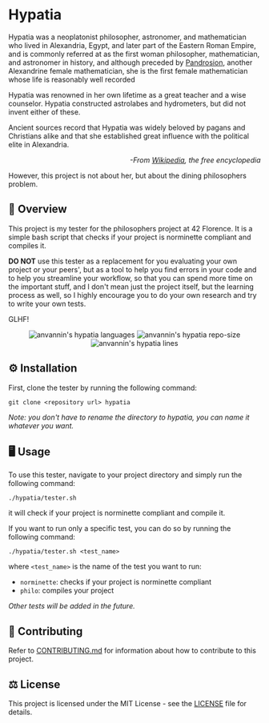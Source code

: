 # Hypatia

Hypatia was a neoplatonist philosopher, astronomer, and mathematician who lived in Alexandria, Egypt, and later part of the Eastern Roman Empire, and is commonly referred at as the first woman philosopher, mathematician, and astronomer in history, and although preceded by [Pandrosion](https://en.wikipedia.org/wiki/Pandrosion), another Alexandrine female mathematician, she is the first female mathematician whose life is reasonably well recorded

Hypatia was renowned in her own lifetime as a great teacher and a wise counselor.
Hypatia constructed astrolabes and hydrometers, but did not invent either of these.

Ancient sources record that Hypatia was widely beloved by pagans and Christians alike and that she established great influence with the political elite in Alexandria.

<p style="font-style: italic; text-align: right">
-From <a href="https://en.wikipedia.org/wiki/Hypatia">Wikipedia</a>, the free encyclopedia
</p>

However, this project is not about her, but about the dining philosophers problem.

## 📖 Overview

This project is my tester for the philosophers project at 42 Florence. It is a simple bash script that checks if your project is norminette compliant and compiles it.

__DO NOT__ use this tester as a replacement for you evaluating your own project or your peers', but as a tool to help you find errors in your code and to help you streamline your workflow, so that you can spend more time on the important stuff, and I don't mean just the project itself, but the learning process as well, so I highly encourage you to do your own research and try to write your own tests.

GLHF!

<p align="center">
	<img alt="anvannin's hypatia languages" src="https://img.shields.io/github/languages/top/star-child-0/Hypatia-philosopher-tester?color=red">
	<img alt="anvannin's hypatia repo-size" src="https://img.shields.io/github/repo-size/star-child-0/Hypatia-philosopher-tester?color=green">
	<img alt="anvannin's hypatia lines" src="https://img.shields.io/tokei/lines/github.com/star-child-0/Hypatia-philosopher-tester?color=blue">
</p>

## ⚙️ Installation

First, clone the tester by running the following command:
```
git clone <repository url> hypatia
```
_Note: you don't have to rename the directory to hypatia, you can name it whatever you want._

## 🖥️ Usage

To use this tester, navigate to your project directory and simply run the following command:
```
./hypatia/tester.sh
```
it will check if your project is norminette compliant and compile it.

If you want to run only a specific test, you can do so by running the following command:
```
./hypatia/tester.sh <test_name>
```
where `<test_name>` is the name of the test you want to run:
- `norminette`: checks if your project is norminette compliant
- `philo`: compiles your project

_Other tests will be added in the future._

## 🤝 Contributing

Refer to [CONTRIBUTING.md](CONTRIBUTING.md) for information about how to contribute to this project.

## ⚖️ License

This project is licensed under the MIT License - see the [LICENSE](LICENSE) file for details.

